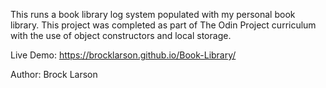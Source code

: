 This runs a book library log system populated with my personal book library. This project was completed as part of The Odin Project curriculum with the use of object constructors and local storage.

Live Demo: https://brocklarson.github.io/Book-Library/

Author: Brock Larson
